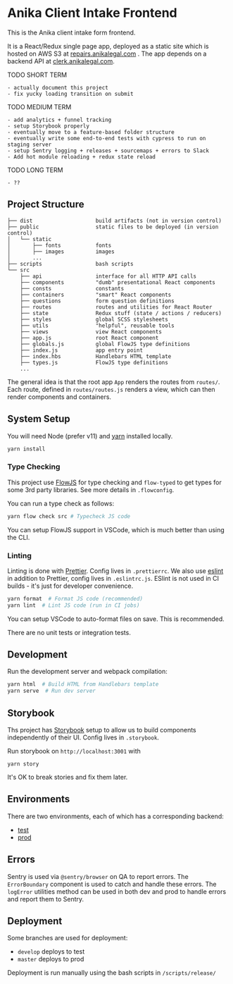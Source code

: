 # Anika Client Intake Frontend

This is the Anika client intake form frontend.

It is a React/Redux single page app, deployed as a static site which is hosted on AWS S3 at [repairs.anikalegal.com](https://repairs.anikalegal.com)
. The app depends on a backend API at [clerk.anikalegal.com](https://clerk.anikalegal.com).

TODO SHORT TERM

    - actually document this project
    - fix yucky loading transition on submit

TODO MEDIUM TERM

    - add analytics + funnel tracking
    - setup Storybook properly
    - eventually move to a feature-based folder structure
    - eventually write some end-to-end tests with cypress to run on staging server
    - setup Sentry logging + releases + sourcemaps + errors to Slack
    - Add hot module reloading + redux state reload

TODO LONG TERM

    - ??

## Project Structure

```
├── dist                    build artifacts (not in version control)
├── public                  static files to be deployed (in version control)
│   └── static
│       ├── fonts           fonts
│       ├── images          images
│       ...
├── scripts                 bash scripts
└── src
    ├── api                 interface for all HTTP API calls
    ├── components          "dumb" presentational React components
    ├── consts              constants
    ├── containers          "smart" React components
    ├── questions           form question definitions
    ├── routes              routes and utilities for React Router
    ├── state               Redux stuff (state / actions / reducers)
    ├── styles              global SCSS stylesheets
    ├── utils               "helpful", reusable tools
    ├── views               view React components
    ├── app.js              root React component
    ├── globals.js          global FlowJS type definitions
    ├── index.js            app entry point
    ├── index.hbs           Handlebars HTML template
    ├── types.js            FlowJS type definitions
    ...
```

The general idea is that the root app `App` renders the routes from `routes/`. Each route, defined in `routes/routes.js` renders a view, which can then render components and containers.

## System Setup

You will need Node (prefer v11) and [yarn](https://yarnpkg.com/en/) installed locally.

```bash
yarn install
```

### Type Checking

This project use [FlowJS](https://flow.org/) for type checking and `flow-typed` to get types for some 3rd party libraries.
See more details in `.flowconfig`.

You can run a type check as follows:

```bash
yarn flow check src # Typecheck JS code
```

You can setup FlowJS support in VSCode, which is much better than using the CLI.

### Linting

Linting is done with [Prettier](https://prettier.io/). Config lives in `.prettierrc`. We also use [eslint](https://eslint.org) in addition to Prettier, config lives in `.eslintrc.js`. ESlint is not used in CI builds - it's just for developer convenience.

```bash
yarn format  # Format JS code (recommended)
yarn lint  # Lint JS code (run in CI jobs)
```

You can setup VSCode to auto-format files on save. This is recommended.

There are no unit tests or integration tests.

## Development

Run the development server and webpack compilation:

```bash
yarn html  # Build HTML from Handlebars template
yarn serve  # Run dev server
```

## Storybook

Ths project has [Storybook](https://storybook.js.org/docs/basics/introduction/) setup to allow us to build components independently of their UI.
Config lives in `.storybook`.

Run storybook on `http://localhost:3001` with

```
yarn story
```

It's OK to break stories and fix them later.

## Environments

There are two environments, each of which has a corresponding backend:

- [test](https://test-repairs.anikalegal.com)
- [prod](https://repairs.anikalegal.com)

## Errors

Sentry is used via `@sentry/browser` on QA to report errors. The `ErrorBoundary` component is used to catch and handle these errors.
The `logError` utilities method can be used in both dev and prod to handle errors and report them to Sentry.

## Deployment

Some branches are used for deployment:

- `develop` deploys to test
- `master` deploys to prod

Deployment is run manually using the bash scripts in `/scripts/release/`

